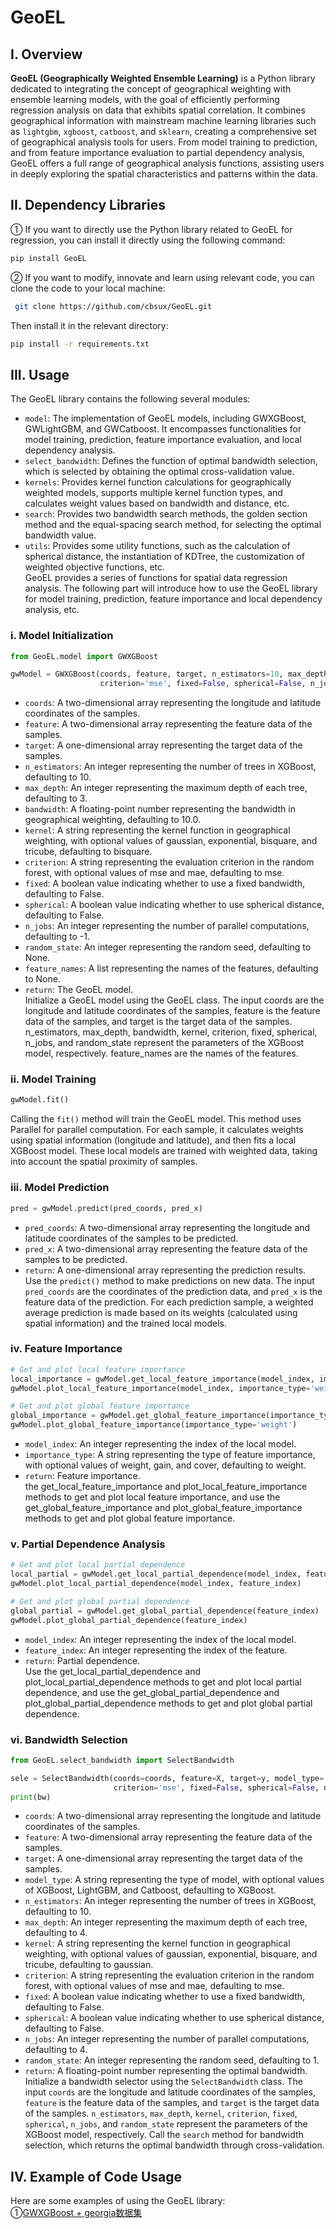 # GeoEL
## I. Overview
**GeoEL (Geographically Weighted Ensemble Learning)** is a Python library dedicated to integrating the concept of geographical 
weighting with ensemble learning models, with the goal of efficiently performing regression analysis on data that exhibits 
spatial correlation. It combines geographical information with mainstream machine learning libraries such as `lightgbm`, 
`xgboost`, `catboost`, and `sklearn`, creating a comprehensive set of geographical analysis tools for users. From model training 
to prediction, and from feature importance evaluation to partial dependency analysis, GeoEL offers a full range of geographical
analysis functions, assisting users in deeply exploring the spatial characteristics and patterns within the data.

## II. Dependency Libraries
① If you want to directly use the Python library related to GeoEL for regression, you can install it directly using the 
following command:
```bash
pip install GeoEL
```

② If you want to modify, innovate and learn using relevant code, you can clone the code to your local machine:
```bash
 git clone https://github.com/cbsux/GeoEL.git
```
Then install it in the relevant directory:
```bash
pip install -r requirements.txt
```

## III. Usage 
The GeoEL library contains the following several modules:
 - `model`: The implementation of GeoEL models, including GWXGBoost, GWLightGBM, and GWCatboost. It encompasses functionalities for model training, prediction, feature importance evaluation, and local dependency analysis.
 - `select_bandwidth`: Defines the function of optimal bandwidth selection, which is selected by obtaining the optimal cross-validation value.
 - `kernels`: Provides kernel function calculations for geographically weighted models, supports multiple kernel function types, and calculates weight values based on bandwidth and distance, etc.
 - `search`: Provides two bandwidth search methods, the golden section method and the equal-spacing search method, for selecting the optimal bandwidth value.
 - `utils`: Provides some utility functions, such as the calculation of spherical distance, the instantiation of KDTree, the customization of weighted objective functions, etc.<br>
GeoEL provides a series of functions for spatial data regression analysis. The following part will introduce how to use the GeoEL library for model training, prediction, feature importance and local dependency analysis, etc.
### i. Model Initialization

```python
from GeoEL.model import GWXGBoost

gwModel = GWXGBoost(coords, feature, target, n_estimators=10, max_depth=3, bandwidth=10.0, kernel='bisquare',
                    criterion='mse', fixed=False, spherical=False, n_jobs=-1, random_state=None, feature_names=None)
```
- `coords`: A two-dimensional array representing the longitude and latitude coordinates of the samples.
- `feature`: A two-dimensional array representing the feature data of the samples.
- `target`: A one-dimensional array representing the target data of the samples.
- `n_estimators`: An integer representing the number of trees in XGBoost, defaulting to 10.
- `max_depth`: An integer representing the maximum depth of each tree, defaulting to 3.
- `bandwidth`: A floating-point number representing the bandwidth in geographical weighting, defaulting to 10.0.
- `kernel`: A string representing the kernel function in geographical weighting, with optional values of gaussian, exponential, bisquare, and tricube, defaulting to bisquare.
- `criterion`: A string representing the evaluation criterion in the random forest, with optional values of mse and mae, defaulting to mse.
- `fixed`: A boolean value indicating whether to use a fixed bandwidth, defaulting to False.
- `spherical`: A boolean value indicating whether to use spherical distance, defaulting to False.
- `n_jobs`: An integer representing the number of parallel computations, defaulting to -1.
- `random_state`: An integer representing the random seed, defaulting to None.
- `feature_names`: A list representing the names of the features, defaulting to None.
- `return`: The GeoEL model.<br>
Initialize a GeoEL model using the GeoEL class. The input coords are the longitude and latitude coordinates of the samples, feature is the feature data of the samples, and target is the target data of the samples. n_estimators, max_depth, bandwidth, kernel, criterion, fixed, spherical, n_jobs, and random_state represent the parameters of the XGBoost model, respectively. feature_names are the names of the features.

### ii. Model Training
```python
gwModel.fit()
```
Calling the `fit()` method will train the GeoEL model. This method uses Parallel for parallel computation. For each sample, it calculates weights using spatial information (longitude and latitude), and then fits a local XGBoost model. These local models are trained with weighted data, taking into account the spatial proximity of samples.
### iii. Model Prediction
```python
pred = gwModel.predict(pred_coords, pred_x)
```
- `pred_coords`: A two-dimensional array representing the longitude and latitude coordinates of the samples to be predicted.
- `pred_x`: A two-dimensional array representing the feature data of the samples to be predicted.
- `return`: A one-dimensional array representing the prediction results.<br>
Use the `predict()` method to make predictions on new data. The input `pred_coords` are the coordinates of the prediction data, and `pred_x` is the feature data of the prediction. For each prediction sample, a weighted average prediction is made based on its weights (calculated using spatial information) and the trained local models.
### iv. Feature Importance
```python
# Get and plot local feature importance
local_importance = gwModel.get_local_feature_importance(model_index, importance_type='weight')
gwModel.plot_local_feature_importance(model_index, importance_type='weight')

# Get and plot global feature importance
global_importance = gwModel.get_global_feature_importance(importance_type='weight')
gwModel.plot_global_feature_importance(importance_type='weight')
```
- `model_index`: An integer representing the index of the local model.
- `importance_type`: A string representing the type of feature importance, with optional values of weight, gain, and cover, defaulting to weight.
- `return`: Feature importance.<br>
 the get_local_feature_importance and plot_local_feature_importance methods to get and plot local feature importance, and use the get_global_feature_importance and plot_global_feature_importance methods to get and plot global feature importance.

### v. Partial Dependence Analysis
```python
# Get and plot local partial dependence
local_partial = gwModel.get_local_partial_dependence(model_index, feature_index)
gwModel.plot_local_partial_dependence(model_index, feature_index)

# Get and plot global partial dependence
global_partial = gwModel.get_global_partial_dependence(feature_index)
gwModel.plot_global_partial_dependence(feature_index)
```
- `model_index`: An integer representing the index of the local model.
- `feature_index`: An integer representing the index of the feature.
- `return`: Partial dependence.<br>
Use the get_local_partial_dependence and plot_local_partial_dependence methods to get and plot local partial dependence, and use the get_global_partial_dependence and plot_global_partial_dependence methods to get and plot global partial dependence.

### vi. Bandwidth Selection

```python
from GeoEL.select_bandwidth import SelectBandwidth

sele = SelectBandwidth(coords=coords, feature=X, target=y, model_type='XGBoost', n_estimators=10, max_depth=4, kernel='gaussian',
                       criterion='mse', fixed=False, spherical=False, n_jobs=4, random_state=1).search(verbose=True)
print(bw)
```
- `coords`: A two-dimensional array representing the longitude and latitude coordinates of the samples.
- `feature`: A two-dimensional array representing the feature data of the samples.
- `target`: A one-dimensional array representing the target data of the samples.
- `model_type`: A string representing the type of model, with optional values of XGBoost, LightGBM, and Catboost, defaulting to XGBoost.
- `n_estimators`: An integer representing the number of trees in XGBoost, defaulting to 10.
- `max_depth`: An integer representing the maximum depth of each tree, defaulting to 4.
- `kernel`: A string representing the kernel function in geographical weighting, with optional values of gaussian, exponential, bisquare, and tricube, defaulting to gaussian.
- `criterion`: A string representing the evaluation criterion in the random forest, with optional values of mse and mae, defaulting to mse.
- `fixed`: A boolean value indicating whether to use a fixed bandwidth, defaulting to False.
- `spherical`: A boolean value indicating whether to use spherical distance, defaulting to False.
- `n_jobs`: An integer representing the number of parallel computations, defaulting to 4.
- `random_state`: An integer representing the random seed, defaulting to 1.
- `return`: A floating-point number representing the optimal bandwidth.<br>
Initialize a bandwidth selector using the `SelectBandwidth` class. The input `coords` are the longitude and latitude coordinates of the samples, `feature` is the feature data of the samples, and `target` is the target data of the samples. `n_estimators`, `max_depth`, `kernel`, `criterion`, `fixed`, `spherical`, `n_jobs`, and `random_state` represent the parameters of the XGBoost model, respectively. Call the `search` method for bandwidth selection, which returns the optimal bandwidth through cross-validation.
## IV. Example of Code Usage
Here are some examples of using the GeoEL library:<br>
①[GWXGBoost + georgia数据集](https://github.com/cbsux/GeoEL/blob/master/notebook/georgia_example(GWXGBoost).ipynb)
